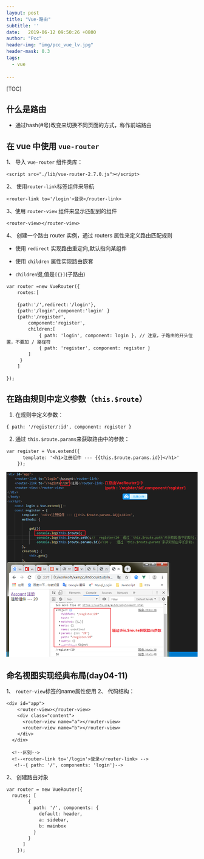 ```yaml
---
layout: post
title: "Vue-路由"
subtitle: ''
date:   2019-06-12 09:50:26 +0800
author: "Pcc"
header-img: "img/pcc_vue_lv.jpg"
header-mask: 0.3
tags:
  - vue

---
```


[TOC]



## 什么是路由

+ 通过hash(#号)改变来切换不同页面的方式，称作前端路由

## 在 vue 中使用 `vue-router`
1、 导入 `vue-router` 组件类库：

```
<script src="./lib/vue-router-2.7.0.js"></script>
```
2、 使用`router-link`标签组件来导航

```
<router-link to='/login'>登录</router-link> 
```
3、使用 `router-view` 组件来显示匹配到的组件

```
<router-view></router-view>
```

4、 创建一个路由 router 实例，通过 routers 属性来定义路由匹配规则

+  使用 `redirect` 实现路由重定向,默认指向某组件

+ 使用 `children` 属性实现路由嵌套

+ `children`键,值是`[{}]`(子路由)

```
var router =new VueRouter({
    routes:[
    
    {path:'/',redirect:'/login'},
    {path:'/login',component:'login' }
    {path:'/register',
        component:'register',
        children:[
            { path: 'login', component: login }, // 注意，子路由的开头位置，不要加 / 路径符
            { path: 'register', component: register }
        ]
     }
    ]

});

```
## 在路由规则中定义参数（`this.$route`）
1. 在规则中定义参数：
```
{ path: '/register/:id', component: register }
```
2. 通过 `this.$route.params`来获取路由中的参数：
```
var register = Vue.extend({
      template: '<h1>注册组件 --- {{this.$route.params.id}}</h1>'
    });
```

![获取路由中的参数](https://raw.githubusercontent.com/Panssorcc/picee/master/images/this.%24route%E8%8E%B7%E5%8F%96%E8%B7%AF%E7%94%B1%E5%8F%82%E6%95%B0_2019-06-14_15-52-11.png)

## 命名视图实现经典布局(day04-11)
1、 `router-view`标签的name属性使用
2、 代码结构：
```
<div id="app">
    <router-view></router-view>
    <div class="content">
      <router-view name="a"></router-view>
      <router-view name="b"></router-view>
    </div>
  </div>
  
  <!--区别-->
  <!--<router-link to='/login'>登录</router-link> -->
   <!--{ path: '/', components: 'login'}-->
```

2、 创建路由对象

```    var router = new VueRouter({
var router = new VueRouter({
  routes: [
        {
          path: '/', components: {
            default: header,
            a: sidebar,
            b: mainbox
          }
        }
      ]
    });
```

